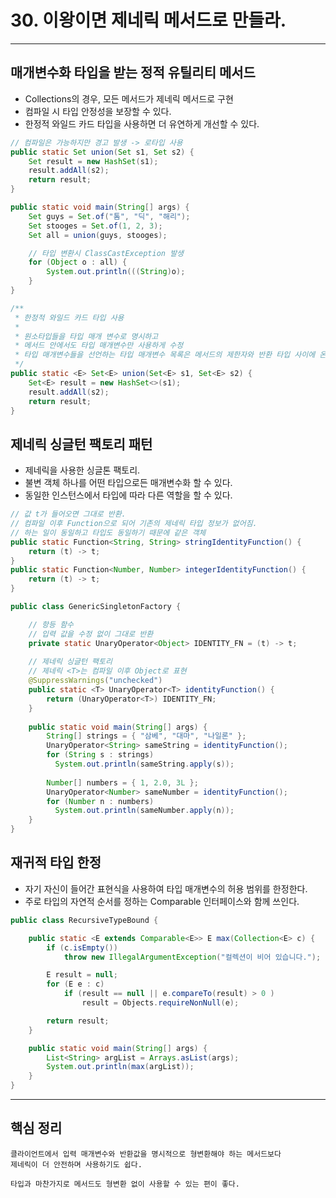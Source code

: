 # 30. 이왕이면 제네릭 메서드로 만들라. 

---

## 매개변수화 타입을 받는 정적 유틸리티 메서드
- Collections의 경우, 모든 메서드가 제네릭 메서드로 구현
- 컴파일 시 타입 안정성을 보장할 수 있다.
- 한정적 와일드 카드 타입을 사용하면 더 유연하게 개선할 수 있다.
```java
// 컴파일은 가능하지만 경고 발생 -> 로타입 사용
public static Set union(Set s1, Set s2) {
    Set result = new HashSet(s1);
    result.addAll(s2);
    return result;
}

public static void main(String[] args) {
    Set guys = Set.of("톰", "딕", "해리");
    Set stooges = Set.of(1, 2, 3);
    Set all = union(guys, stooges);

    // 타입 변환시 ClassCastException 발생
    for (Object o : all) {
        System.out.println(((String)o);
    }
}

/**
 * 한정적 와일드 카드 타입 사용
 * 
 * 원소타입들을 타입 매개 변수로 명시하고
 * 메서드 안에서도 타입 매개변수만 사용하게 수정
 * 타입 매개변수들을 선언하는 타입 매개변수 목록은 메서드의 제한자와 반환 타입 사이에 온다.
 */
public static <E> Set<E> union(Set<E> s1, Set<E> s2) {
    Set<E> result = new HashSet<>(s1);
    result.addAll(s2);
    return result;
}
```

## 제네릭 싱글턴 팩토리 패턴
- 제네릭을 사용한 싱글톤 팩토리.
- 불변 객체 하나를 어떤 타입으로든 매개변수화 할 수 있다.
- 동일한 인스턴스에서 타입에 따라 다른 역할을 할 수 있다.
```java
// 값 t가 들어오면 그대로 반환.
// 컴파일 이후 Function으로 되어 기존의 제네릭 타입 정보가 없어짐. 
// 하는 일이 동일하고 타입도 동일하기 때문에 같은 객체
public static Function<String, String> stringIdentityFunction() {
    return (t) -> t;
}
public static Function<Number, Number> integerIdentityFunction() {
    return (t) -> t;
}
```

```java
public class GenericSingletonFactory {

    // 항등 함수
    // 입력 값을 수정 없이 그대로 반환
    private static UnaryOperator<Object> IDENTITY_FN = (t) -> t;
  
    // 제네릭 싱글턴 팩토리
    // 제네릭 <T>는 컴파일 이후 Object로 표현
    @SuppressWarnings("unchecked")
    public static <T> UnaryOperator<T> identityFunction() {
        return (UnaryOperator<T>) IDENTITY_FN;
    }
  
    public static void main(String[] args) {
        String[] strings = { "삼베", "대마", "나일론" };
        UnaryOperator<String> sameString = identityFunction();
        for (String s : strings)
          System.out.println(sameString.apply(s));
    
        Number[] numbers = { 1, 2.0, 3L };
        UnaryOperator<Number> sameNumber = identityFunction();
        for (Number n : numbers)
          System.out.println(sameNumber.apply(n));
    }
}
```

## 재귀적 타입 한정
- 자기 자신이 들어간 표현식을 사용하여 타입 매개변수의 허용 범위를 한정한다.
- 주로 타입의 자연적 순서를 정하는 Comparable 인터페이스와 함께 쓰인다.
```java
public class RecursiveTypeBound {

    public static <E extends Comparable<E>> E max(Collection<E> c) {
        if (c.isEmpty())
            throw new IllegalArgumentException("컬렉션이 비어 있습니다.");

        E result = null;
        for (E e : c)
            if (result == null || e.compareTo(result) > 0 )
                result = Objects.requireNonNull(e);

        return result;
    }

    public static void main(String[] args) {
        List<String> argList = Arrays.asList(args);
        System.out.println(max(argList));
    }
}
```

---

## 핵심 정리
```
클라이언트에서 입력 매개변수와 반환값을 명시적으로 형변환해야 하는 메서드보다 
제네릭이 더 안전하며 사용하기도 쉽다.

타입과 마찬가지로 메서드도 형변환 없이 사용할 수 있는 편이 좋다.
```
